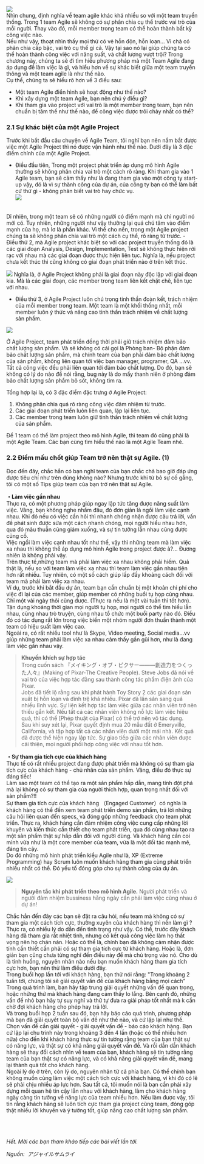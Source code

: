 ![](https://images.viblo.asia/8c5f4adc-f72a-4754-b089-b63746c8a12b.png)
<br>
Nhìn chung, định nghĩa về team agile khác khá nhiều so với một team truyền thống. Trong 1 team Agile sẽ không có sự phân chia cụ thể trước vai trò của mỗi người. Thay vào đó, mỗi member trong team có thể hoàn thành bất kỳ công việc nào. 
<br>
Nếu như vậy, thoạt nhìn thấy mọi thứ có vẻ hỗn độn, hỗn loạn... Vì chả có phân chia cấp bậc, vai trò cụ thể gì cả.
Vậy tại sao nó lại giúp chúng ta có thể hoàn thành công việc với năng suất, và chất lượng vượt trội? 
Trong chương này, chúng ta sẽ đi tìm hiểu phương pháp mà một Team Agile đang áp dụng để làm việc là gì, và hiểu hơn về sự khác biết giữa một team truyền thông và một team agile là như thế nào.<br>
Cụ thể, chúng ta sẽ hiểu rõ hơn về 3 điều sau: <br>
* Một team Agile điển hình sẽ hoạt động như thế nào?
* Khi xây dựng một team Agile, bạn nên chú ý điều gì?
* Khi tham gia vào project với vai trò là một member trong team, bạn nên chuẩn bị tâm thế như thế nào, để công việc được trôi chảy nhất có thể?


### 2.1 Sự khác biệt của một Agile Project
Trước khi bắt đầu câu chuyện về Agile Team, tôi nghĩ bạn nên nắm bắt được việc một Agile Project thì nó được vận hành như thế nào. Dưới đây là 3 đặc điểm chính của một Agile Project.<br>
- Điều đầu tiên, Trong một project phát triển áp dụng mô hình Agile thường sẽ không phân chia vai trò một cách rõ ràng. Khi tham gia vào 1 Agile team, bạn sẽ cảm thấy như là đang tham gia vào một công ty start-up vậy, đó là vì sự thành công của dự án, của công ty bạn có thể làm bất cứ thứ gì - không phân biết vai trò hay chức vụ. <br>
![](https://images.viblo.asia/38561b86-245c-4049-be36-e942a0056a91.png)
<br>
Dĩ nhiên, trong một team sẽ có những người có điểm mạnh mà chỉ người nó mới có. Tuy nhiên, những người như vậy thường lại quá chú tâm vào điểm mạnh của họ, mà lơ là phần khác. Vì thế cho nên, trong một  Agile project chúng ta sẽ không phân chia vai trò một cách cụ thể, rõ ràng từ trước.
- Điều thứ 2, mà Agile project khác biệt so với các project truyền thống đó là các giai đoạn Analysis, Design, Implementation, Test sẽ không thực hiện rời rạc với nhau mà các giai đoạn được thực hiện liên tục. Nghĩa là, nếu project chưa kết thúc thì cũng không có giai đoạn phát triển nào ở trên kết thúc.<br>

![](https://images.viblo.asia/37523e0c-0edd-421d-b81a-aa1f045fb0d4.png)
Nghĩa là, ở Agile Project không phải là giai đoạn này độc lập với giai đoạn kia. Mà là các giai đoạn, các member trong team liên kết chặt chẽ, liên tục với nhau. 

- Điều thứ 3, ở Agile Project luôn chú trọng tinh thần đoàn kết, trách nhiệm của mỗi member trong team. Một team là một khối thống nhất, mỗi member luôn ý thức và nâng cao tinh thần trách nhiệm về chất lượng sản phẩm.

![](https://images.viblo.asia/3cace574-6cdb-41a4-885e-0d2764c1ddec.png)

Ở Agile Project, team phát triển đồng thời phải giữ trách nhiệm đảm bảo chất lượng sản phẩm. Và sẽ không có cái gọi là Phòng ban- Bộ phận đảm bảo chất lượng sản phẩm, mà chính team của bạn phải đảm bảo chất lượng của sản phẩm, không liên quan tới việc bạn manager, programer, QA ...vv. Tất cả công việc đều phải liên quan tới đảm bảo chất lượng. Do đó, bạn sẽ không có lý do nào để nói rằng, bug này là do mấy thanh niên ở phòng đảm bảo chất lượng sản phẩm bỏ sót, không tìm ra.
<br>

Tổng hợp lại là, có 3 đặc điểm đặc trưng ở Agile Project: 
1. Không phân chia quá rõ ràng công việc đảm nhiệm  từ trước.
2. Các giai đoạn phát triển luôn liên quan, lặp lại liên tục.
3. Các member trong team luôn giữ tinh thần trách nhiệm về chất lượng của sản phẩm.

Để 1 team có thể làm project theo mô hình Agile, thì team đó cũng phải là một Agile Team. Các bạn cùng tìm hiểu thế nào là một Agile Team nhé.

### 2.2 Điểm mấu chốt giúp Team trở nên thật sự Agile. (1)
Đọc đến đây, chắc hẳn có bạn nghĩ team của bạn chắc chả bao giờ đáp ứng được tiêu chí như trên đúng không nào? Nhưng trước khi từ bỏ sự cố gắng, tôi có một số Tips giúp team của bạn trở nên thật sự Agile.

**・Làm việc gần nhau**
<br>Thực ra, có một phương pháp giúp ngay lập tức tăng được năng suất làm việc. Vâng, bạn không nghe nhầm đâu, đó đơn giản là ngồi làm việc cạnh nhau. Khi đó nếu có việc cần hỏi thì nhanh chóng nhận được câu trả lời, vấn đề phát sinh được sửa một cách nhanh chóng, mọi người hiểu nhau hơn, qua đó mâu thuẫn cũng giảm xuống, và sự tin tưởng lẫn nhau cũng được củng cố.<br>
Việc ngồi làm việc cạnh nhau tốt như thế, vậy thì những team mà làm việc xa nhau thì không thể áp dụng mô hình Agile trong project được à?... Đương nhiên là không phải vậy.<br>
Trên thực tế,những team mà phải làm việc xa nhau không phải hiếm. Quả thật là, nếu so với team làm việc xa nhau thì team làm việc gần nhau tiện hơn rất nhiều. Tuy nhiên, có một số cách giúp lấp đầy khoảng cách đối với team mà phải làm việc xa nhau.<br>
Ví dụ, trước khi bắt đầu dự án, team bạn cần chuẩn bị một khoản chi phí cho việc đi lại của các member, giúp member có những buổi tụ họp cùng nhau. Chỉ một vài ngày thôi cũng được. (Thực ra nếu là một vài tuần thì tốt hơn). Tận dụng khoảng thời gian mọi người tụ họp, mọi người có thể tìm hiểu lẫn nhau, cùng nhau trò truyện, cùng nhau tổ chức một buổi party nào đó. Điều đó có tác dụng rất lớn trong việc biến một nhóm người đơn thuần thành một team có hiệu suất làm việc cao.
<br>
Ngoài ra, có rất nhiều tool như là Skype, Video meeting, Social media...vv giúp những team phải làm việc xa nhau cảm thấy gần gũi hơn, như là đang làm việc gần nhau vậy.<br>
> 
>    **Khuyến khích sự hợp tác** <br>
> Trong cuốn sách 『メイキング・オブ・ピクサー———創造力をつくった人々』(Making of Pixar-The Creative People). Steve Jobs đã nói về vai trò của việc hợp tác đằng sau thành công tác phẩm điện ảnh của Pixar.<br>
> Jobs đã tiết lộ rằng sau khi phát hành Toy Story 2 các giai đoạn sản xuất bị hỗn loạn và đình trệ khá nhiều. Pixar đã lấn sân sang quá nhiều lĩnh vực. Sự liên kết hợp tác làm việc giữa các nhân viên trở nên thiếu gắn kết. Nếu tất cả các nhân viên không nỗ lực làm việc hiệu quả, thì có thể [Phép thuật của Pixar] có thể trở nên vô tác dụng.<br>
> Sau khi suy xét lại, Pixar quyết định mua 20 mẫu đất ở Emeryville, California, và tập hợp tất cả các nhân viên dưới một mái nhà. Kết quả đã được thể hiện ngay lập tức. Sự giao tiếp giữa các nhân viên được cải thiện, mọi người phối hợp công việc với nhau tốt hơn. <br>
> 
**・Sự tham gia tích cực của khách hàng**
<br>Thực tế có rất nhiều project đang được phát triển mà không có sự tham gia tích cực của khách hàng - chủ nhân của sản phẩm. Vâng, điều đó thực sự đáng tiếc!<br>
Làm sao một team có thể tạo ra một sản phẩm hấp dẫn, mang tính đột phá mà lại không có sự tham gia của người thích hợp, quan trọng nhất đối với sản phẩm?!!<br>
Sự tham gia tích cực của khách hàng （Engaged Customer）có nghĩa là khách hàng có thể đến xem team phát triển demo sản phẩm, trả lời những câu hỏi liên quan đến specs, và đóng góp những feedback cho team phát triển. Thực ra, khách hàng cần đảm nhiệm công việc cung cấp những lời khuyên và kiến thức cần thiết cho team phát triển, qua đó cùng nhau tạo ra một sản phẩm thật sự hấp dẫn đối với người dùng. Và khách hàng cần coi mình vừa như là một core member của team, vừa là một đối tác mạnh mẽ, đáng tin cậy.
<br> Do đó những mô hình phát triển kiểu Agile như là, XP (Extreme Programming) hay Scrum luôn muốn khách hàng tham gia cùng phát triển nhiều nhất có thể. Đó yếu tố đóng góp cho sự thành công của dự án.

![](https://images.viblo.asia/ef202e04-cd2e-4bbe-81fb-bcb3b98f7bfa.png)
> **Nguyên tắc khi phát triển theo mô hình Agile.**
> Người phát triển và người đảm nhiệm bussiness hằng ngày cần phải làm việc cùng nhau ở dự án!
> 
Chắc hẳn đến đây các bạn sẽ đặt ra câu hỏi, nếu team mà không có sự tham gia một cách tích cực, thường xuyên của khách hàng thì nên làm gì ?<br>
Thực ra, có nhiều lý do dẫn đến tình trạng như vậy. Có thể, trước đây khách hàng đã tham gia rất nhiệt tình, nhưng có kết quả công việc làm họ thất vọng nên họ chán nản. Hoặc có thể là, chính bạn đã không cảm nhận được tính cần thiết cần phải có sự tham gia tích cực từ khách hàng. Hoặc là, đơn giản bạn cũng chưa từng nghĩ đến điều này để mà chú trọng vào nó.
Cho dù là tình huống, nguyên nhân nào nếu bạn muốn khách hàng tham gia tích cực hơn, bạn nên thử làm điều dưới đây.
<br>
Trong buổi họp lần tới với khách hàng, bạn thử nói rằng: "Trong khoảng 2 tuần tới, chúng tôi sẽ giải quyết vấn đề của khách hàng bằng mọi cách"<br>
Trong quá trình làm, bạn hãy tập trung giải quyết những vấn đề quan trọng, hoặc những thứ mà khách hàng đang cảm thấy lo lắng. Bên cạnh đó, những vấn đề nhỏ bạn hãy tự suy nghĩ và thử tự đưa ra giải pháp tốt nhất mà k cần chờ đợi khách hàng cho phép hay trả lời. <br>
Và trong buổi họp 2 tuần sau đó, bạn hãy báo cáo quá trình, phương pháp mà bạn đã giải quyết toàn bộ vấn đề như thế nào, và cứ lặp lại như thế. <br>
Chọn vấn đề cần giải quyết - giải quyết vấn đề - báo cáo khách hàng. Bạn cứ lặp lại chu trình này trong khoảng 3 đến 4 lần (hoặc có thể nhiều hơn nữa) cho đến khi khách hàng thực sự tin tưởng rằng team của bạn thật sự có năng lực, và thật sự có khả năng giải quyết vấn đề. Và rồi dần dần khách hàng sẽ thay đổi cách nhìn về team của bạn, khách hàng sẽ tin tưởng rằng team của bạn thật sự có năng lực, và có khả năng giải quyết vấn đề, mang lại thành quả tốt cho khách hàng.  <br>
Ngoài lý do ở trên, còn lý do, nguyên nhân từ cả phía bạn. Có thể chính bạn không muốn cùng làm việc một cách tích cực với khách hàng, vì khi đó  có lẽ sẽ phải chịu nhiều áp lực hơn. 
Sau tất cả, tôi muốn nói là bạn cần phải xây dựng mỗi quan hệ tin cậy lẫn nhau với khách hàng, làm cho khách hàng ngày càng tin tưởng về năng lực của team nhiều hơn. Nếu làm được vậy, tôi tin rằng khách hàng sẽ luôn tích cực tham gia project cùng team, đóng góp thật nhiều lời khuyên và ý tưởng tốt, giúp nâng cao chất lượng sản phẩm.





<br><br><br>
*Hết. Mời các bạn tham khảo tiếp các bài viết lần tới.*

*Nguồn:  アジャイルサムライ*